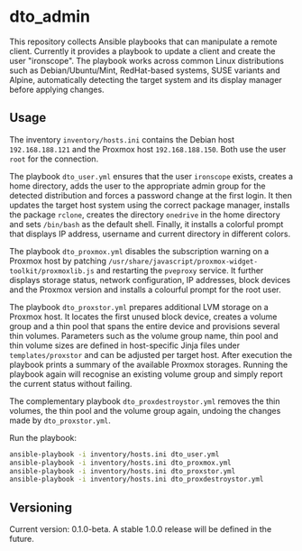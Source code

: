 # dto_admin

This repository collects Ansible playbooks that can manipulate a remote client.
Currently it provides a playbook to update a client and create the user "ironscope".
The playbook works across common Linux distributions such as Debian/Ubuntu/Mint,
RedHat-based systems, SUSE variants and Alpine, automatically detecting the
target system and its display manager before applying changes.

## Usage

The inventory `inventory/hosts.ini` contains the Debian host `192.168.188.121` and the Proxmox host `192.168.188.150`. Both use
the user `root` for the connection.

The playbook `dto_user.yml` ensures that the user `ironscope` exists, creates a home directory,
adds the user to the appropriate admin group for the detected distribution and forces a
password change at the first login.
It then updates the target host system using the correct package manager, installs the
package `rclone`, creates the directory `onedrive` in the home directory and sets `/bin/bash`
as the default shell. Finally, it installs a colorful prompt that displays IP address,
username and current directory in different colors.

The playbook `dto_proxmox.yml` disables the subscription warning on a Proxmox host by patching `/usr/share/javascript/proxmox-widget-toolkit/proxmoxlib.js` and restarting the `pveproxy` service. It further displays storage status, network configuration, IP addresses, block devices and the Proxmox version and installs a colourful prompt for the root user.

The playbook `dto_proxstor.yml` prepares additional LVM storage on a Proxmox host. It locates the first unused block device, creates a volume group and a thin pool that spans the entire device and provisions several thin volumes. Parameters such as the volume group name, thin pool and thin volume sizes are defined in host-specific Jinja files under `templates/proxstor` and can be adjusted per target host. After execution the playbook prints a summary of the available Proxmox storages. Running the playbook again will recognise an existing volume group and simply report the current status without failing.

The complementary playbook `dto_proxdestroystor.yml` removes the thin volumes, the thin pool and the volume group again, undoing the changes made by `dto_proxstor.yml`.

Run the playbook:

```bash
ansible-playbook -i inventory/hosts.ini dto_user.yml
ansible-playbook -i inventory/hosts.ini dto_proxmox.yml
ansible-playbook -i inventory/hosts.ini dto_proxstor.yml
ansible-playbook -i inventory/hosts.ini dto_proxdestroystor.yml
```

## Versioning

Current version: 0.1.0-beta. A stable 1.0.0 release will be defined in the future.
